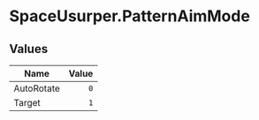 # SpaceUsurper.PatternAimMode
## Values
| Name | Value |
| ---- | ----: |
| AutoRotate | `0` |
| Target | `1` |
